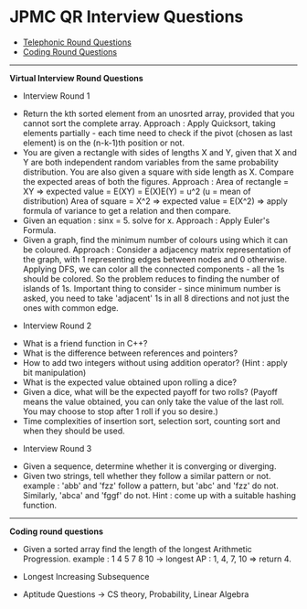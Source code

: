 
# JPMC QR Interview Questions

* [Telephonic Round Questions](#quiz)
* [Coding Round Questions](#coding)

____


<b name="quiz">Virtual Interview Round Questions</b><br/>

* Interview Round 1
- Return the kth sorted element from an unosrted array, provided that you cannot sort the complete array. 
  Approach : Apply Quicksort, taking elements partially - each time need to check if the pivot (chosen as last element) is on the (n-k-1)th position or not.
- You are given a rectangle with sides of lengths X and Y, given that X and Y are both independent random variables from the same probability distribution. You are also given a square with side length as X. Compare the expected areas of both the figures. 
  Approach : Area of rectangle = XY => expected value = E(XY) = E(X)E(Y) = u^2 (u = mean of distribution)
             Area of square = X^2 => expected value = E(X^2) => apply formula of variance to get a relation and then compare. 
- Given an equation : sinx = 5. solve for x.
  Approach : Apply Euler's Formula.
- Given a graph, find the minimum number of colours using which it can be coloured. 
  Approach : Consider a adjacency matrix representation of the graph, with 1 representing edges between nodes and 0 otherwise. Applying DFS, we can color all the connected components - all the 1s should be colored. So the problem reduces to finding the number of islands of 1s. Important thing to consider - since minimum number is asked, you need to take 'adjacent' 1s in all 8 directions and not just the ones with common edge. 

* Interview Round 2
- What is a friend function in C++?
- What is the difference between references and pointers?
- How to add two integers without using addition operator? (Hint : apply bit manipulation)
- What is the expected value obtained upon rolling a dice?
- Given a dice, what will be the expected payoff for two rolls? (Payoff means the value obtained, you can only take the value of the last roll. You may choose to stop after 1 roll if you so desire.)
- Time complexities of insertion sort, selection sort, counting  sort and when they should be used.

* Interview Round 3 
- Given a sequence, determine whether it is converging or diverging. 
- Given two strings, tell whether they follow a similar pattern or not. 
  example : 'abb' and 'fzz' follow a pattern, but 'abc' and 'fzz' do not. Similarly, 'abca' and 'fggf' do not. 
  Hint : come up with a suitable hashing function.  
____


<b name="coding">Coding round questions</b><br/>

- Given a sorted array find the length of the longest Arithmetic Progression. 
  example : 1 4 5 7 8 10 -> longest AP : 1, 4, 7, 10 => return 4. 

- Longest Increasing Subsequence

- Aptitude Questions -> CS theory, Probability, Linear Algebra
